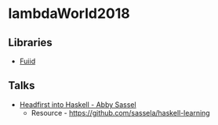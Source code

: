 # lambdaWorld2018
## Libraries
+  [Fuiid](https://github.com/ChristopherDavenport/fuuid)
## Talks
+  [Headfirst into Haskell - Abby Sassel](https://drive.google.com/file/d/1ikKuK6T2xccLynvdAVjGGZ029zjQlGAX/view)
   +   Resource - https://github.com/sassela/haskell-learning
